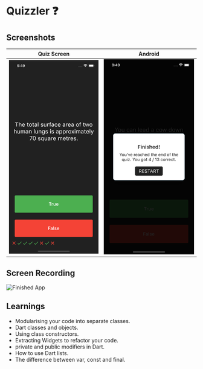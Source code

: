 # Quizzler ❓

## Screenshots

Quiz Screen            |  Android
:-------------------------:|:-------------------------:
<img width=300/ src = "https://github.com/sambarannnn/quizzler-flutter/blob/master/images/Simulator%20Screen%20Shot%20-%20iPhone%2012%20Pro%20-%202022-06-20%20at%2021.49.22.png">  |  <img width=300/ src = "https://github.com/sambarannnn/quizzler-flutter/blob/master/images/Simulator%20Screen%20Shot%20-%20iPhone%2012%20Pro%20-%202022-06-20%20at%2021.49.11.png">

## Screen Recording
![Finished App](https://github.com/londonappbrewery/Images/blob/master/quizzler-demo.gif)

## Learnings

- Modularising your code into separate classes.
- Dart classes and objects.
- Using class constructors.
- Extracting Widgets to refactor your code.
- private and public modifiers in Dart.
- How to use Dart lists.
- The difference between var, const and final.
